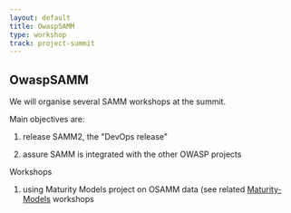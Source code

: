 ```yaml
---
layout: default
title: OwaspSAMM
type: workshop
track: project-summit
---
```


## OwaspSAMM

We will organise several SAMM workshops at the summit.

Main objectives are:

1) release SAMM2, the "DevOps release"

2) assure SAMM is integrated with the other OWASP projects

Workshops

1) using Maturity Models project on OSAMM data (see related [Maturity-Models](Maturity-Models.html) workshops
